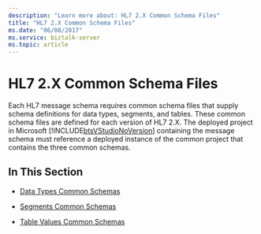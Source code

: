 ```yaml
---
description: "Learn more about: HL7 2.X Common Schema Files"
title: "HL7 2.X Common Schema Files"
ms.date: "06/08/2017"
ms.service: biztalk-server
ms.topic: article
---
```

# HL7 2.X Common Schema Files
Each HL7 message schema requires common schema files that supply schema definitions for data types, segments, and tables. These common schema files are defined for each version of HL7 2.X. The deployed project in Microsoft [!INCLUDE[btsVStudioNoVersion](../../includes/btsvstudionoversion-md.md)] containing the message schema must reference a deployed instance of the common project that contains the three common schemas.  
  
## In This Section  
  
-   [Data Types Common Schemas](../../adapters-and-accelerators/accelerator-hl7/data-types-common-schemas.md)  
  
-   [Segments Common Schemas](../../adapters-and-accelerators/accelerator-hl7/segments-common-schemas.md)  
  
-   [Table Values Common Schemas](../../adapters-and-accelerators/accelerator-hl7/table-values-common-schemas.md)
